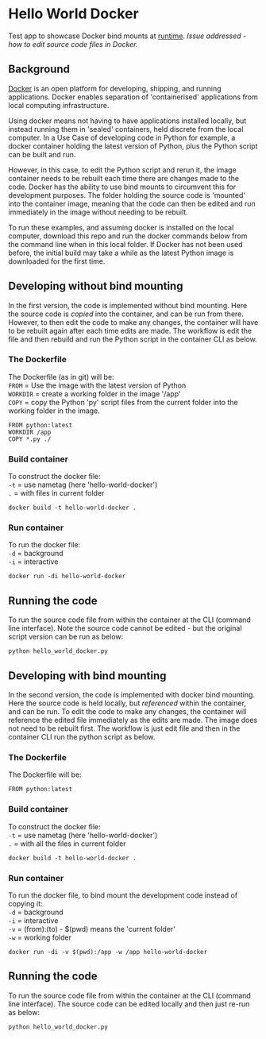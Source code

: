 # Hello World Docker
Test app to showcase Docker bind mounts at [runtime](https://docs.docker.com/engine/reference/commandline/run/). <i>Issue addressed - how to edit source code files in Docker.</i>

## Background
[Docker](https://docs.docker.com/get-started/overview/) is an open platform for developing, shipping, and running applications. Docker enables separation of 'containerised' applications from local computing infrastructure.

Using docker means not having to have applications installed locally, but instead running them in 'sealed' containers, held discrete from the local computer. In a Use Case of developing code in Python for example, a docker container holding the latest version of Python, plus the Python script can be built and run.

However, in this case, to edit the Python script and rerun it, the image container needs to be rebuilt each time there are changes made to the code. Docker has the ability to use bind mounts to circumvent this for development purposes. The folder holding the source code is 'mounted' into the container image, meaning that the code can then be edited and run immediately in the image without needing to be rebuilt.

To run these examples, and assuming docker is installed on the local computer, download this repo and run the docker commands below from the command line when in this local folder. If Docker has not been used before, the initial build may take a while as the latest Python image is downloaded for the first time.

## Developing without bind mounting
In the first version, the code is implemented without bind mounting. Here the source code is <i>copied</i> into the container, and can be run from there. However, to then edit the code to make any changes, the container will have to be rebuilt again after each time edits are made. The workflow is edit the file and then rebuild and run the Python script in the container CLI as below.

### The Dockerfile
The Dockerfile (as in git) will be:<br />
`FROM` = Use the image with the latest version of Python<br />
`WORKDIR` = create a working folder in the image '/app'<br />
`COPY` = copy the Python 'py' script files from the current folder into the working folder in the image.

```
FROM python:latest
WORKDIR /app
COPY *.py ./
```

### Build container
To construct the docker file:<br />
`-t` = use nametag (here 'hello-world-docker')<br />
`.` = with files in current folder

```
docker build -t hello-world-docker .
```

### Run container
To run the docker file:<br />
`-d` = background<br />
`-i` = interactive

```
docker run -di hello-world-docker
```

## Running the code
To run the source code file from within the container at the CLI (command line interface). Note the source code cannot be edited - but the original script version can be run as below:<br />

```
python hello_world_docker.py
```

## Developing with bind mounting
In the second version, the code is implemented with docker bind mounting. Here the source code is held locally, but <i>referenced</i> within the container, and can be run. To edit the code to make any changes, the container will reference the edited file immediately as the edits are made. The image does not need to be rebuilt first. The workflow is just edit file and then in the container CLI run the python script as below.

### The Dockerfile
The Dockerfile will be:

```
FROM python:latest
```

### Build container
To construct the docker file:<br />
`-t` = use nametag (here 'hello-world-docker')<br />
`.` = with all the files in current folder

```
docker build -t hello-world-docker .
```

### Run container
To run the docker file, to bind mount the development code instead of copying it:<br />
`-d` = background<br />
`-i` = interactive<br />
`-v` = (from):(to)     - $(pwd) means the 'current folder'<br />
`-w` = working folder

```
docker run -di -v $(pwd):/app -w /app hello-world-docker
```

## Running the code
To run the source code file from within the container at the CLI (command line interface). The source code can be edited locally and then just re-run as below:

```
python hello_world_docker.py
```
